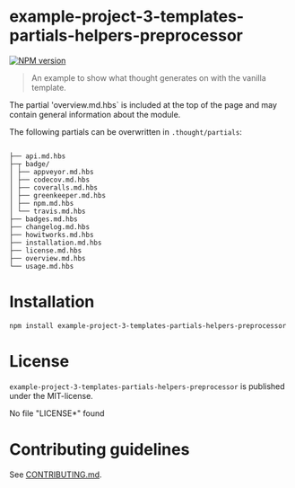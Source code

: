 # example-project-3-templates-partials-helpers-preprocessor 

[![NPM version](https://img.shields.io/npm/v/example-project-3-templates-partials-helpers-preprocessor.svg)](https://npmjs.com/package/example-project-3-templates-partials-helpers-preprocessor)

> An example to show what thought generates on with the vanilla template.

The partial 'overview.md.hbs` is included at the top of the page and may contain general information about the module.

The following partials can be overwritten in `.thought/partials`:

<pre><code>
├── api.md.hbs
├─┬ badge/
│ ├── appveyor.md.hbs
│ ├── codecov.md.hbs
│ ├── coveralls.md.hbs
│ ├── greenkeeper.md.hbs
│ ├── npm.md.hbs
│ └── travis.md.hbs
├── badges.md.hbs
├── changelog.md.hbs
├── howitworks.md.hbs
├── installation.md.hbs
├── license.md.hbs
├── overview.md.hbs
└── usage.md.hbs
</code></pre>


# Installation

```
npm install example-project-3-templates-partials-helpers-preprocessor
```




# License

`example-project-3-templates-partials-helpers-preprocessor` is published under the MIT-license.

No file "LICENSE*" found


 
# Contributing guidelines

See [CONTRIBUTING.md](CONTRIBUTING.md).
